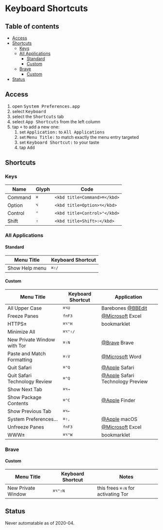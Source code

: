 # Keyboard Shortcuts
<!-- TOC -->
## Table of contents
-   [Access](#access)
-   [Shortcuts](#shortcuts)
    -   [Keys](#keys)
    -   [All Applications](#all-applications)
        -   [Standard](#standard)
        -   [Custom](#custom)
    -   [Brave](#brave)
        -   [Custom](#custom-1)
-   [Status](#status)

## Access
1.  open <kbd>System Preferences.app</kbd>
1.  select <kbd>Keyboard</kbd>
1.  select the <kbd>Shortcuts</kbd> tab
1.  select <kbd>App Shortcuts</kbd> from the left column
1.  tap <kbd>+</kbd> to add a new one:
    1.  set <kbd>Application:</kbd> to <kbd>All Applications</kbd>
    1.  set <kbd>Menu Title:</kbd> to match exactly the menu entry targeted
    1.  set <kbd>Keyboard Shortcut:</kbd> to your taste
    1.  tap <kbd>Add</kbd>

## Shortcuts

### Keys
| Name    | Glyph                      | Code                         |
| ------- | -------------------------- | ---------------------------- |
| Command | <kbd title=Command>⌘</kbd> | `<kbd title=Command>⌘</kbd>` |
| Option  | <kbd title=Option>⌥</kbd>  | `<kbd title=Option>⌥</kbd>`  |
| Control | <kbd title=Control>⌃</kbd> | `<kbd title=Control>⌃</kbd>` |
| Shift   | <kbd title=Shift>⇧</kbd>   | `<kbd title=Shift>⇧</kbd>`   |

<!--
<kbd title=Command>⌘</kbd>
<kbd title=Option>⌥</kbd>
<kbd title=Control>⌃</kbd>
<kbd title=Shift>⇧</kbd>
<kbd title=Function>fn</kbd>
<kbd></kbd>
-->
### All Applications

#### Standard
| Menu Title     | Keyboard Shortcut                                              |
| -------------- | -------------------------------------------------------------- |
| Show Help menu | <kbd title=Command>⌘</kbd><kbd title=Shift>⇧</kbd><kbd>/</kbd> |

#### Custom
| Menu Title     | Keyboard Shortcut   | Application   |
| -------------- | ------------------- | ------------- |
| All Upper Case | <kbd title=Command>⌘</kbd><kbd title=Option>⌥</kbd><kbd>U</kbd> | Barebones [@BBEdit](https://github.com/BBEdit) |
| Freeze Panes | <kbd title=Function>fn</kbd><kbd>F3</kbd> | [@Microsoft](https://github.com/microsoft) Excel |
| HTTPS± | <kbd title=Command>⌘</kbd><kbd title=Option>⌥</kbd><kbd title=Control>⌃</kbd><kbd>H</kbd> | bookmarklet |
| Minimize All | <kbd title=Command>⌘</kbd><kbd title=Option>⌥</kbd><kbd title=Control>⌃</kbd><kbd title=Shift>⇧</kbd><kbd>/</kbd> | |
| New Private Window with Tor | <kbd title=Command>⌘</kbd><kbd title=Shift>⇧</kbd><kbd>N</kbd> | [@Brave](https://github.com/brave) Brave |
| Paste and Match Formatting | <kbd title=Command>⌘</kbd><kbd title=Shift>⇧</kbd><kbd>V</kbd> | [@Microsoft](https://github.com/microsoft) Word |
| Quit Safari | <kbd title=Command>⌘</kbd><kbd title=Control>⌃</kbd><kbd>Q</kbd> | [@Apple](https://github.com/apple) Safari |
| Quit Safari Technology Review | <kbd title=Command>⌘</kbd><kbd title=Control>⌃</kbd><kbd>Q</kbd> | [@Apple](https://github.com/apple) Safari Technology Preview |
| Show Next Tab | <kbd title=Command>⌘</kbd><kbd title=Option>⌥</kbd><kbd>→</kbd> | |
| Show Package Contents | <kbd title=Command>⌘</kbd><kbd title=Control>⌃</kbd><kbd>C</kbd> | [@Apple](https://github.com/apple) Finder |
| Show Previous Tab | <kbd title=Command>⌘</kbd><kbd title=Option>⌥</kbd><kbd>←</kbd> | |
| System Preferences… | <kbd title=Command>⌘</kbd><kbd title=Shift>⇧</kbd><kbd>,</kbd> | [@Apple](https://github.com/apple) macOS |
| Unfreeze Panes | <kbd title=Function>fn</kbd><kbd>F3</kbd> | [@Microsoft](https://github.com/microsoft) Excel |
| WWW± | <kbd title=Command>⌘</kbd><kbd title=Option>⌥</kbd><kbd title=Control>⌃</kbd><kbd>W</kbd> | bookmarklet |

### Brave

#### Custom
| Menu Title     | Keyboard Shortcut                                                            | Notes   |
| -------------- | ---------------------------------------------------------------------------- | -- |
| New Private Window | <kbd title=Command>⌘</kbd><kbd title=Option>⌥</kbd><kbd title=Control>⌃</kbd><kbd title=Shift>⇧</kbd><kbd>N</kbd> | this frees <kbd title=Command>⌘</kbd><kbd title=Shift>⇧</kbd><kbd>N</kbd> for activating Tor |

## Status
Never automatable as of 2020-04<!-- @TODO update -->.
